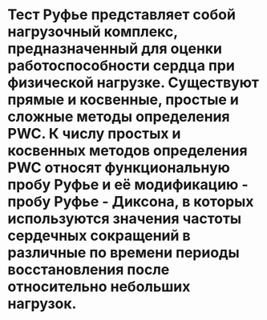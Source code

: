 # Тест Руфье представляет собой нагрузочный комплекс, предназначенный для оценки работоспособности сердца при физической нагрузке. Существуют прямые и косвенные, простые и сложные методы определения PWC. К числу простых и косвенных методов определения PWC относят функциональную пробу Руфье и её модификацию - пробу Руфье - Диксона, в которых используются значения частоты сердечных сокращений в различные по времени периоды восстановления после относительно небольших нагрузок.
